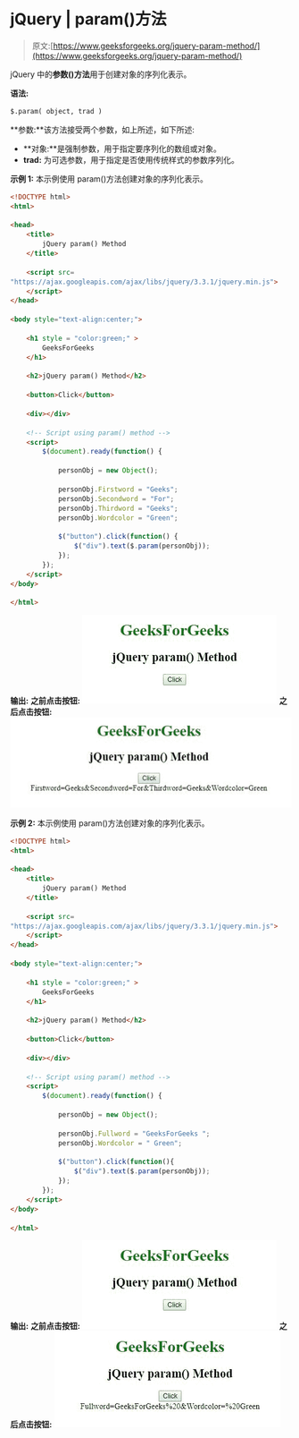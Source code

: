 # jQuery | param()方法

> 原文:[https://www.geeksforgeeks.org/jquery-param-method/](https://www.geeksforgeeks.org/jquery-param-method/)

jQuery 中的**参数()方法**用于创建对象的序列化表示。

**语法:**

```html
$.param( object, trad )
```

**参数:**该方法接受两个参数，如上所述，如下所述:

*   **对象:**是强制参数，用于指定要序列化的数组或对象。
*   **trad:** 为可选参数，用于指定是否使用传统样式的参数序列化。

**示例 1:** 本示例使用 param()方法创建对象的序列化表示。

```html
<!DOCTYPE html>
<html>

<head> 
    <title>
        jQuery param() Method
    </title>

    <script src=
"https://ajax.googleapis.com/ajax/libs/jquery/3.3.1/jquery.min.js">
    </script>
</head> 

<body style="text-align:center;">

    <h1 style = "color:green;" >  
        GeeksForGeeks
    </h1>  

    <h2>jQuery param() Method</h2>

    <button>Click</button>

    <div></div>

    <!-- Script using param() method -->
    <script>
        $(document).ready(function() {

            personObj = new Object();

            personObj.Firstword = "Geeks";
            personObj.Secondword = "For";
            personObj.Thirdword = "Geeks";
            personObj.Wordcolor = "Green"; 

            $("button").click(function() {
                $("div").text($.param(personObj));
            });
        });
    </script>
</body>

</html>  
```

**输出:**
**之前点击按钮:**
![](img/b24aed2040dda03cb1c4d86a4f98c0d2.png)
**之后点击按钮:**
![](img/934e3b7a2a59a19193f393d0486ae9a5.png)

**示例 2:** 本示例使用 param()方法创建对象的序列化表示。

```html
<!DOCTYPE html>
<html>

<head> 
    <title>
        jQuery param() Method
    </title>

    <script src=
"https://ajax.googleapis.com/ajax/libs/jquery/3.3.1/jquery.min.js">
    </script>
</head> 

<body style="text-align:center;">

    <h1 style = "color:green;" >  
        GeeksForGeeks
    </h1>  

    <h2>jQuery param() Method</h2>

    <button>Click</button>

    <div></div>

    <!-- Script using param() method -->
    <script>
        $(document).ready(function() {

            personObj = new Object();

            personObj.Fullword = "GeeksForGeeks ";
            personObj.Wordcolor = " Green"; 

            $("button").click(function(){
                $("div").text($.param(personObj));
            });
        });
    </script>
</body>

</html>  
```

**输出:**
**之前点击按钮:**
![](img/b24aed2040dda03cb1c4d86a4f98c0d2.png)
**之后点击按钮:**
![](img/21be0ba3e9b1b1bf754e5a86e72a532a.png)